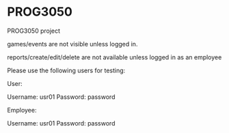 # PROG3050
PROG3050 project

games/events are not visible unless logged in.

reports/create/edit/delete are not available unless logged in as an employee

Please use the following users for testing:

User: 

Username: usr01 
Password: password

Employee: 

Username: usr01 
Password: password
